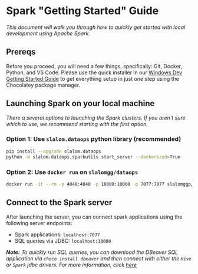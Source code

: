 # Spark "Getting Started" Guide

_This document will walk you through how to quickly get started with local development using Apache Spark._

## Prereqs

Before you proceed, you will need a few things, specifically: Git, Docker, Python, and VS Code. Please use the quick installer in our [Windows Dev Getting Started Guide](windows_development.md) to get everything setup in just one step using the Chocolatey package manager.

## Launching Spark on your local machine

_There a several options to launching the Spark clusters. If you aren't sure which to use, we recommend starting with the first option._

### Option 1: Use `slalom.dataops` python library (recommended)

```bash
pip install --upgrade slalom.dataops
python -m slalom.dataops.sparkutils start_server --dockerized=True
```

### Option 2: Use `docker run` on `slalomgg/dataops`

```bash
docker run -it --rm -p 4040:4040 -p 10000:10000 -p 7077:7077 slalomggp/dataops:latest-dev spark start_server
```

## Connect to the Spark server

After launching the server, you can connect spark applications using the following server endpoints:

* Spark applications: `localhost:7077`
* SQL queries via JDBC: `localhost:10000`

_**Note:** To quickly run SQL queries, you can download the DBeaver SQL application via `choco install dbeaver` and then connect with either the `Hive` or `Spark` jdbc drivers. For more information, click [here](windows_development.md)_
